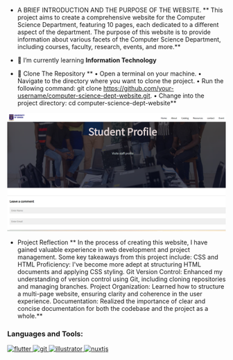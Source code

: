 - A BRIEF INTRODUCTION AND THE PURPOSE OF THE WEBSITE. **
This project aims to create a comprehensive website for the Computer Science Department, featuring 10 pages, each dedicated to a different aspect of the department. The purpose of this website is to provide information about various facets of the Computer Science Department, including courses, faculty, research, events, and more.**

- 🌱 I’m currently learning **Information Technology**

- 🔭 Clone The Repository **
• Open a terminal on your machine. • Navigate to the directory where you want to clone the project. 
• Run the following command: git clone https://github.com/your-username/computer-science-dept-website.git. 
• Change into the project directory: cd computer-science-dept-website**

![Alt textdh](../fred.png)

- Project Reflection **
In the process of creating this website, I have gained valuable experience in web development and project management. Some key takeaways from this project include: CSS and HTML Proficiency: I've become more adept at structuring HTML documents and applying CSS styling. Git Version Control: Enhanced my understanding of version control using Git, including cloning repositories and managing branches. Project Organization: Learned how to structure a multi-page website, ensuring clarity and coherence in the user experience. Documentation: Realized the importance of clear and concise documentation for both the codebase and the project as a whole.**


<p align="left">
</p>

<h3 align="left">Languages and Tools:</h3>
<p align="left"> <a href="https://flutter.dev" target="_blank" rel="noreferrer"> <img src="https://www.vectorlogo.zone/logos/flutterio/flutterio-icon.svg" alt="flutter" width="40" height="40"/> </a> <a href="https://git-scm.com/" target="_blank" rel="noreferrer"> <img src="https://www.vectorlogo.zone/logos/git-scm/git-scm-icon.svg" alt="git" width="40" height="40"/> </a> <a href="https://www.adobe.com/in/products/illustrator.html" target="_blank" rel="noreferrer"> <img src="https://www.vectorlogo.zone/logos/adobe_illustrator/adobe_illustrator-icon.svg" alt="illustrator" width="40" height="40"/> </a> <a href="https://nuxtjs.org/" target="_blank" rel="noreferrer"> <img src="https://www.vectorlogo.zone/logos/nuxtjs/nuxtjs-icon.svg" alt="nuxtjs" width="40" height="40"/> </a> </p>
